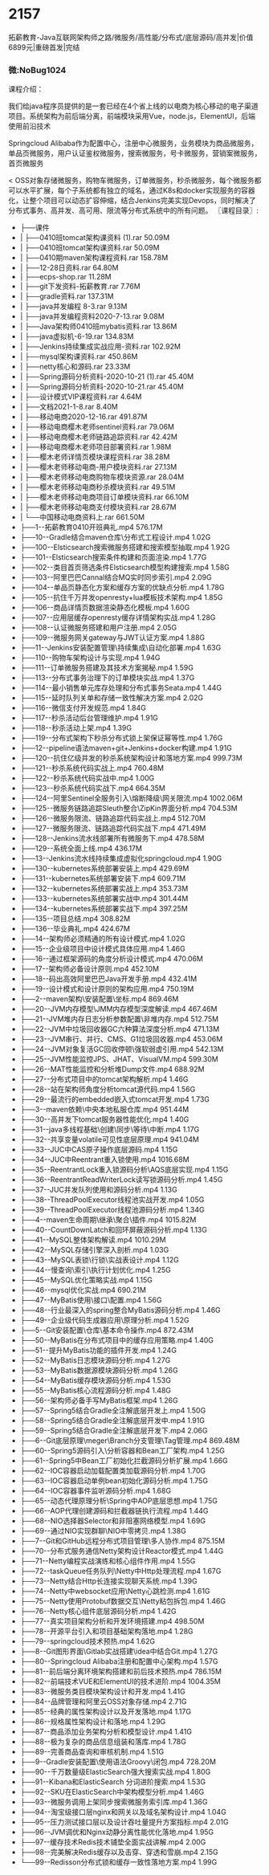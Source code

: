 # 2157
拓薪教育-Java互联网架构师之路/微服务/高性能/分布式/底层源码/高并发|价值6899元|重磅首发|完结
### 微:NoBug1024 


课程介绍：

我们给java程序员提供的是一套已经在4个省上线的以电商为核心移动的电子渠道项目。系统架构为前后端分离，前端模块采用Vue，node.js，ElementUI，后端使用前沿技术

Springcloud Alibaba作为配置中心，注册中心微服务，业务模块为商品微服务，单品页微服务，用户认证鉴权微服务，搜索微服务，号卡微服务，营销案微服务，首页微服务

< OSS对象存储微服务，购物车微服务，订单微服务，秒杀微服务，每个微服务都可以水平扩展，每个子系统都有独立的域名，通过K8s和docker实现服务的容器化，让整个项目可以动态扩容伸缩，结合Jenkins完美实现Devops，同时解决了分布式事务、高并发、高可用、限流等分布式系统中的所有问题。
〖课程目录〗:

- ├──课件  
- |   ├──0410班tomcat架构课资料 (1).rar  50.09M
- |   ├──0410班tomcat架构课资料.rar  50.09M
- |   ├──0410期maven架构课程资料.rar  158.78M
- |   ├──12-28日资料.rar  64.80M
- |   ├──ecps-shop.rar  11.28M
- |   ├──git下发资料-拓薪教育.rar  7.76M
- |   ├──gradle资料.rar  137.31M
- |   ├──java并发编程 8-3.rar  9.13M
- |   ├──java并发编程资料2020-7-13.rar  9.08M
- |   ├──Java架构师0410班mybatis资料.rar  13.86M
- |   ├──java虚拟机-6-19.rar  134.83M
- |   ├──Jenkins持续集成实战应用-资料.rar  102.92M
- |   ├──mysql架构课资料.rar  450.86M
- |   ├──netty核心和源码.rar  23.33M
- |   ├──Spring源码分析资料-2020-10-21 (1).rar  45.40M
- |   ├──Spring源码分析资料-2020-10-21.rar  45.40M
- |   ├──设计模式VIP课程资料.rar  4.64M
- |   ├──文档2021-1-8.rar  8.40M
- |   ├──移动电商2020-12-16.rar  491.87M
- |   ├──移动电商樱木老师sentinel资料.rar  79.06M
- |   ├──移动电商樱木老师链路追踪资料.rar  42.42M
- |   ├──移动电商樱木老师项目部署资料.rar  1.98M
- |   ├──樱木老师详情页模块课程资料.rar  38.28M
- |   ├──樱木老师移动电商-用户模块资料.rar  27.13M
- |   ├──樱木老师移动电商购物车模块资源.rar  28.04M
- |   ├──樱木老师移动电商秒杀模块资料.rar  49.51M
- |   ├──樱木老师移动电商项目订单模块资料.rar  66.10M
- |   ├──樱木老师移动电商支付模块资料.rar  28.67M
- |   └──中国移动电商资料上.rar  661.50M
- ├──1--拓薪教育0410开班典礼.mp4  576.17M
- ├──10--Gradle结合maven仓库&#92;分布式工程设计.mp4  1.02G
- ├──100--Elsticsearch搜索微服务搭建和搜索模型抽取.mp4  1.92G
- ├──101--Elsticsearch搜索条件构建和页面渲染.mp4  1.77G
- ├──102--类目首页筛选条件Elsticsearch模型构建搜索.mp4  1.58G
- ├──103--阿里巴巴Cannal结合MQ实时同步索引.mp4  2.09G
- ├──104--单品页静态化方案和缓存方案的优缺点分析.mp4  1.78G
- ├──105--抗住千万并发openresty+lua模板技术架构.mp4  1.85G
- ├──106--商品详情页数据渲染静态化模板.mp4  1.60G
- ├──107--应用层缓存openresty缓存详情架构实战.mp4  1.28G
- ├──108--认证微服务搭建和用户注册.mp4  2.05G
- ├──109--微服务网关gateway与JWT认证方案.mp4  1.88G
- ├──11--Jenkins安装配置管理&#92;持续集成&#92;自动化部署.mp4  1.63G
- ├──110--购物车架构设计与实现.mp4  1.94G
- ├──111--订单微服务搭建及其技术方案揭秘.mp4  1.59G
- ├──113--分布式事务治理下的订单模块实战.mp4  1.37G
- ├──114--最小销售单元库存处理和分布式事务Seata.mp4  1.44G
- ├──115--延时队列关单和存储一致性解决方案.mp4  2.02G
- ├──116--微信支付开发规范.mp4  1.84G
- ├──117--秒杀活动后台管理维护.mp4  1.91G
- ├──118--秒杀活动上架.mp4  1.39G
- ├──119--分布式架构下秒杀分布式锁上架保证幂等性.mp4  1.76G
- ├──12--pipeline语法maven+git+Jenkins+docker构建.mp4  1.91G
- ├──120--抗住亿级并发的秒杀系统架构设计和落地方案.mp4  999.73M
- ├──121--秒杀系统代码实战上.mp4  760.48M
- ├──122--秒杀系统代码实战中.mp4  1.00G
- ├──123--秒杀系统代码实战下.mp4  664.35M
- ├──124--阿里Sentinel全服务引入&#92;熔断降级&#92;网关限流.mp4  1002.06M
- ├──125--微服务链路追踪Sleuth整合&#92;ZipKin界面分析.mp4  704.53M
- ├──126--微服务限流、链路追踪代码实战上.mp4  512.70M
- ├──127--微服务限流、链路追踪代码实战下.mp4  471.49M
- ├──128--Jenkins流水线部署所有微服务下.mp4  478.58M
- ├──129--系统全面上线.mp4  436.17M
- ├──13--Jenkins流水线持续集成虚拟化springcloud.mp4  1.90G
- ├──130--kubernetes系统部署安装上.mp4  429.69M
- ├──131--kubernetes系统部署安装下.mp4  609.71M
- ├──132--kubernetes系统部署实战上.mp4  353.73M
- ├──133--kubernetes系统部署实战中.mp4  301.44M
- ├──134--kubernetes系统部署实战下.mp4  397.25M
- ├──135--项目总结.mp4  308.82M
- ├──136--毕业典礼.mp4  424.67M
- ├──14--架构师必须精通的所有设计模式.mp4  1.02G
- ├──15--企业级项目中设计模式具体应用.mp4  1.46G
- ├──16--通过框架源码的角度分析设计模式.mp4  470.06M
- ├──17--架构师必备设计原则.mp4  452.10M
- ├──18--码出高效阿里巴巴Java开发手册.mp4  432.41M
- ├──19--设计模式和设计原则的架构应用.mp4  750.19M
- ├──2--maven架构&#92;安装配置&#92;坐标.mp4  869.46M
- ├──20--JVM内存模型&#92;JMM内存模型深度解读.mp4  467.46M
- ├──21--JVM堆内存日志分析参数配置&#92;非堆内存.mp4  512.75M
- ├──22--JVM中垃圾回收器GC六种算法深度分析.mp4  471.13M
- ├──23--JVM串行、并行、CMS、G1垃圾回收器.mp4  453.06M
- ├──24--JVM对象复活GC回收停顿&#92;强软弱虚引用.mp4  542.13M
- ├──25--JVM性能监控JPS、JHAT、VisualVM.mp4  599.30M
- ├──26--MAT性能监控和分析堆Dump文件.mp4  688.92M
- ├──27--分布式项目中的tomcat架构解析.mp4  1.46G
- ├──28--站在架构师角度分析tomcat源代码.mp4  1.56G
- ├──29--最流行的embedded嵌入式tomcat开发.mp4  1.73G
- ├──3--maven依赖&#92;中央本地私服仓库.mp4  951.44M
- ├──30--高并发下tomcat服务器性能优化.mp4  1.40G
- ├──31--java多线程基础&#92;创建&#92;同步&#92;等待&#92;中断.mp4  1.17G
- ├──32--共享变量volatile可见性底层原理.mp4  941.04M
- ├──33--JUC中CAS原子操作底层源码.mp4  1.15G
- ├──34--JUC中Reentrant重入锁使用.mp4  1016.68M
- ├──35--ReentrantLock重入锁源码分析&#92;AQS底层实现.mp4  1.15G
- ├──36--ReentrantReadWriterLock读写锁源码分析.mp4  1.45G
- ├──37--JUC并发队列使用和源码分析.mp4  1.13G
- ├──38--ThreadPoolExecutor线程池实战开发.mp4  1.05G
- ├──39--ThreadPoolExecutor线程池源码分析.mp4  1.34G
- ├──4--maven生命周期&#92;继承&#92;聚合&#92;插件.mp4  1015.82M
- ├──40--CountDownLatch和回环屏蔽源码分析.mp4  1.13G
- ├──41--MySQL整体架构解读.mp4  1010.29M
- ├──42--MySQL存储引擎深入剖析.mp4  1.03G
- ├──43--MySQL表锁&#92;行锁&#92;实战表设计.mp4  1.12G
- ├──44--慢查询&#92;索引&#92;执行计划优化.mp4  1.25G
- ├──45--MySQL优化策略实战.mp4  1.15G
- ├──46--mysql优化实战.mp4  690.21M
- ├──47--MyBatis使用&#92;接口&#92;配置.mp4  1.56G
- ├──48--行业最深入的spring整合MyBatis源码分析.mp4  1.46G
- ├──49--企业级代码生成器应用&#92;原理分析.mp4  1.52G
- ├──5--Git安装配置&#92;仓库&#92;基本命令操作.mp4  872.43M
- ├──50--MyBatis在分布式项目中的缓存应用策略.mp4  1.40G
- ├──51--提升MyBatis功能的插件开发.mp4  1.24G
- ├──52--MyBatis日志模块源码分析.mp4  1.27G
- ├──53--MyBatis数据源模块源码分析.mp4  1.26G
- ├──54--MyBatis缓存模块源码分析.mp4  1.53G
- ├──55--MyBatis核心流程源码分析.mp4  1.48G
- ├──56--架构师必备手写MyBatis框架.mp4  1.26G
- ├──57--Spring5结合Gradle全注解底层开发上.mp4  1.50G
- ├──58--Spring5结合Gradle全注解底层开发中.mp4  1.91G
- ├──59--Spring5结合Gradle全注解底层开发下.mp4  2.06G
- ├──6--Git底层原理&#92;meger&#92;Branch分支管理&#92;Tag管理.mp4  869.48M
- ├──60--Spring5源码引入&#92;分析容器和Bean工厂架构.mp4  1.25G
- ├──61--Spring5中Bean工厂初始化拦截源码分析扩展.mp4  1.66G
- ├──62--IOC容器启动加载配置类加载源码分析.mp4  1.70G
- ├──63--IOC容器启动单例bean初始化源码分析.mp4  1.75G
- ├──64--IOC容器事件监听源码分析.mp4  1.68G
- ├──65--动态代理原理分析&#92;Spring中AOP底层思想.mp4  1.75G
- ├──66--AOP代理创建源码和拦截器链执行流程.mp4  1.44G
- ├──68--NIO选择器Selector和非阻塞网络模型.mp4  1.69G
- ├──69--通过NIO实现群聊&#92;NIO中零拷贝.mp4  1.38G
- ├──7--Git和GitHub远程分布式项目管理&#92;多人协作.mp4  875.15M
- ├──70--分布式服务通信Netty架构设计Reactor模式.mp4  1.44G
- ├──71--Netty编程实战演练和核心组件作用.mp4  1.55G
- ├──72--taskQueue任务队列&#92;Netty中Http处理流程.mp4  1.67G
- ├──73--Netty结合Http长连接实现聊天系统.mp4  1.39G
- ├──74--Netty中websocket应用&#92;Netty心跳检测.mp4  1.61G
- ├──75--Netty使用Protobuf数据交互&#92;Netty粘包拆包.mp4  1.46G
- ├──76--Netty核心组件底层源码分析.mp4  1.42G
- ├──77--真实项目架构分析和开发环境搭建.mp4  498.50M
- ├──78--开源平台引入和项目基础架构落地.mp4  1.28G
- ├──79--springcloud技术预热.mp4  1.62G
- ├──8--Git图形界面&#92;Gitlab实战搭建&#92;idea中结合Git.mp4  1.27G
- ├──80--Springcloud Alibaba注册和配置中心架构.mp4  1.57G
- ├──81--前后端分离环境架构搭建和前后技术预热.mp4  786.15M
- ├──82--前端技术VUE和ElementUI的技术进阶.mp4  1004.35M
- ├──83--微服务类目模块架构设计和开发.mp4  1.41G
- ├──84--品牌管理和阿里云OSS对象存储.mp4  2.71G
- ├──85--经典的属性架构设计以及开发落地.mp4  1.17G
- ├──86--规格属性架构设计和落地.mp4  1.29G
- ├──87--商品添加业务架构分析和模型设计.mp4  1.41G
- ├──88--极为复杂的商品信息组装和落库.mp4  1.78G
- ├──89--完善商品查询和审核机制.mp4  1.51G
- ├──9--Gradle安装配置&#92;使用语法Groovy&#92;闭包.mp4  728.20M
- ├──90--千万数量级ElasticSearch强大搜索实战.mp4  1.80G
- ├──91--Kibana和ElasticSearch 分词进阶搜索.mp4  1.53G
- ├──92--SKU在ElasticSearch中架构模型分析.mp4  1.46G
- ├──93--微服务调用上架同步搜索微服务索引库.mp4  1.36G
- ├──94--淘宝级接口层nginx和网关以及域名架构设计.mp4  1.04G
- ├──95--压力测试接口层以及设计吞吐量提升方案指标.mp4  2.01G
- ├──96--JVM调优和Nginx动静分离性能优化落地.mp4  1.95G
- ├──97--缓存技术Redis技术铺垫全面实战讲解.mp4  2.00G
- ├──98--完美解决Redis缓存以及击穿、穿透和雪崩.mp4  2.15G
- └──99--Redisson分布式锁和缓存一致性落地方案.mp4  1.99G
